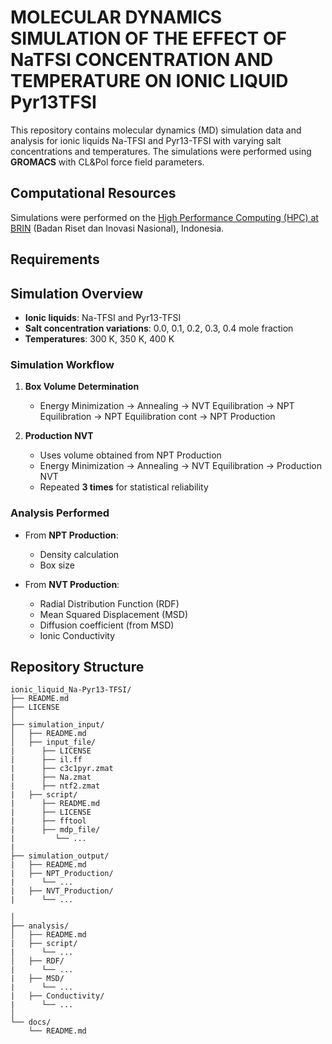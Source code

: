 # MOLECULAR DYNAMICS SIMULATION OF THE EFFECT OF NaTFSI CONCENTRATION AND TEMPERATURE ON IONIC LIQUID Pyr13TFSI 
This repository contains molecular dynamics (MD) simulation data and analysis 
for ionic liquids Na-TFSI and Pyr13-TFSI with varying salt concentrations and temperatures.
The simulations were performed using **GROMACS** with CL&Pol force field parameters.

## Computational Resources  
Simulations were performed on the [High Performance Computing (HPC) at BRIN](https://hpc.brin.go.id/) (Badan Riset dan Inovasi Nasional), Indonesia.

## Requirements


## Simulation Overview
- **Ionic liquids**: Na-TFSI and Pyr13-TFSI  
- **Salt concentration variations**: 0.0, 0.1, 0.2, 0.3, 0.4 mole fraction  
- **Temperatures**: 300 K, 350 K, 400 K

### Simulation Workflow
1. **Box Volume Determination**
   - Energy Minimization → Annealing → NVT Equilibration → NPT Equilibration → NPT Equilibration cont → NPT Production

3. **Production NVT**
   - Uses volume obtained from NPT Production
   - Energy Minimization → Annealing → NVT Equilibration → Production NVT  
   - Repeated **3 times** for statistical reliability
  
  ### Analysis Performed
- From **NPT Production**:
  - Density calculation
  - Box size

- From **NVT Production**:
  - Radial Distribution Function (RDF)
  - Mean Squared Displacement (MSD)
  - Diffusion coefficient (from MSD)
  - Ionic Conductivity
    
## Repository Structure
```
ionic_liquid_Na-Pyr13-TFSI/
├── README.md
├── LICENSE
│
├── simulation_input/
│   ├── README.md
│   ├── input_file/
|      ├── LICENSE
|      ├── il.ff
|      ├── c3c1pyr.zmat
|      ├── Na.zmat
|      ├── ntf2.zmat
|   ├── script/
|      ├── README.md
|      ├── LICENSE
|      ├── fftool
|      ├── mdp_file/
|         └── ...
|
├── simulation_output/
|   ├── README.md   
|   ├── NPT_Production/
|      └── ...   
|   ├── NVT_Production/
|      └── ...

│
├── analysis/
│   ├── README.md
|   ├── script/
|      └── ...
│   ├── RDF/
|      └── ...
|   ├── MSD/
|      └── ...
|   ├── Conductivity/
|      └── ...
│
└── docs/
    └── README.md
```

